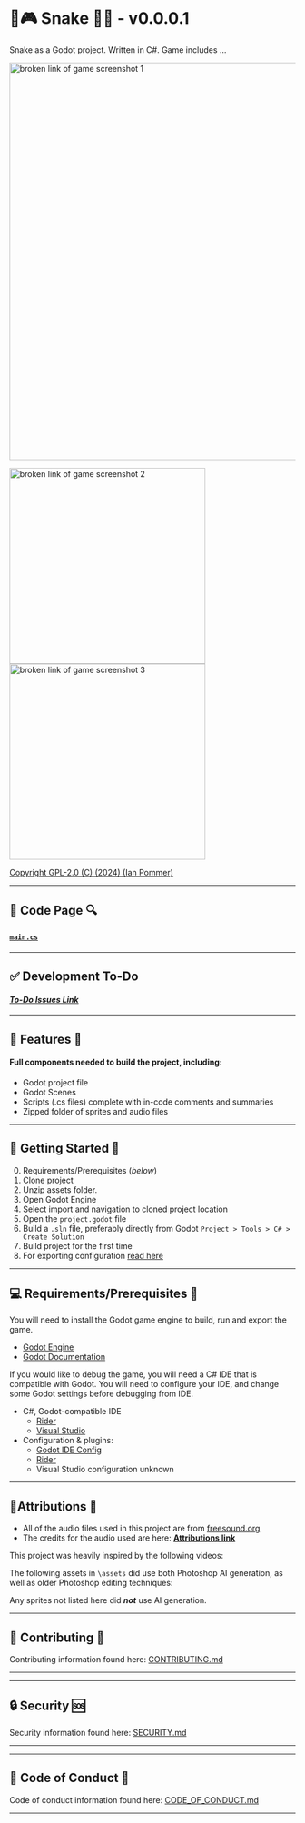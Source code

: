 #  🐍🎮 Snake 👾🥚 - v0.0.0.1
Snake as a Godot project. Written in C#. Game includes ...

<img src="https://raw.githubusercontent.com/Pan-I/Snake/refs/heads/main/readme_links/ReadMe%20ScreenShot.png" alt="broken link of game screenshot 1" width="700"/>

<img src="https://raw.githubusercontent.com/Pan-I/Snake/refs/heads/main/readme_links/ReadMe%20ScreenShot%20Small.png" alt="broken link of game screenshot 2" width="345"/> <img src="https://raw.githubusercontent.com/Pan-I/Snake/refs/heads/main/readme_links/ReadMe%20ScreenShot%20Small2.png" alt="broken link of game screenshot 3" width="345"/>

[Copyright GPL-2.0 (C) (2024) (Ian Pommer)](https://github.com/Pan-I/Snake?tab=GPL-2.0-1-ov-file)

---
## 🔨 Code Page 🔍

#### [`main.cs`](https://github.com/Pan-I/Snake/blob/main/scripts/main.cs)

---
## ✅ Development To-Do 

#### [*To-Do Issues Link*](https://github.com/users/Pan-I/projects/6)

---
## 🎉 Features 🎁
#### Full components needed to build the project, including:
- Godot project file
- Godot Scenes 
- Scripts (.cs files) complete with in-code comments and summaries
- Zipped folder of sprites and audio files

---
## 🏃 Getting Started 🚀
0. Requirements/Prerequisites (*below*)
1. Clone project
2. Unzip assets folder.
3. Open Godot Engine
4. Select import and navigation to cloned project location
5. Open the `project.godot` file
6. Build a `.sln` file, preferably directly from Godot 
	`Project > Tools > C# > Create Solution`
7. Build project for the first time
8. For exporting configuration [read here](https://docs.godotengine.org/en/stable/tutorials/export/index.html)

---
## 💻 Requirements/Prerequisites 💽
You will need to install the Godot game engine to build, run and export the game.
- [Godot Engine](https://godotengine.org/)
- [Godot Documentation](https://docs.godotengine.org/en/stable/index.html)

If you would like to debug the game, you will need a C# IDE that is compatible with Godot. You will need to configure your IDE, and change some Godot settings before debugging from IDE.
- C#, Godot-compatible IDE
	- [Rider](https://www.jetbrains.com/rider/) 
	- [Visual Studio](https://visualstudio.microsoft.com/) 
- Configuration & plugins:
	- [Godot IDE Config](https://docs.godotengine.org/en/stable/contributing/development/configuring_an_ide/index.html)
	- [Rider](https://plugins.jetbrains.com/plugin/13882-godot-support)
	- Visual Studio configuration unknown

---
## 📍Attributions 📜
- All of the audio files used in this project are from [freesound.org](https://freesound.org/) 
- The credits for the audio used are here: [**Attributions link**](https://github.com/Pan-I/Snake/blob/main/readme_links/Attributions.md)

This project was heavily inspired by the following videos:

The following assets in `\assets` did use both Photoshop AI generation, as well as older Photoshop editing techniques:

Any sprites not listed here did ***not*** use AI generation.

---
## 🔧 Contributing 💾

Contributing information found here: [CONTRIBUTING.md](https://github.com/Pan-I/Snake/blob/main/.github/CONTRIBUTING.md)

---

---
## 🔒 Security 🆘

Security information found here: [SECURITY.md](https://github.com/Pan-I/Snake/blob/main/.github/SECURITY.md)

---

---
## 👥 Code of Conduct 💬

Code of conduct information found here: [CODE_OF_CONDUCT.md](https://github.com/Pan-I/Snake/blob/main/.github/CODE_OF_CONDUCT.md)

---

